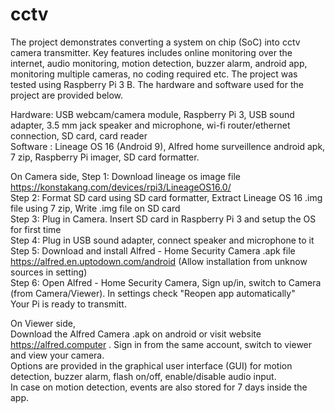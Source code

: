 # cctv
The project demonstrates converting a system on chip (SoC) into cctv camera transmitter. Key features includes online monitoring over the internet, audio monitoring, motion detection, buzzer alarm, android app, monitoring multiple cameras, no coding required etc. The project was tested using Raspberry Pi 3 B. The hardware and software used for the project are provided below.

Hardware: USB webcam/camera module, Raspberry Pi 3, USB sound adapter, 3.5 mm jack speaker and microphone, wi-fi router/ethernet connection, SD card, card reader \
Software : Lineage OS 16 (Android 9), Alfred home surveillence android apk, 7 zip, Raspberry Pi imager, SD card formatter.

On Camera side,
Step 1: Download lineage os image file https://konstakang.com/devices/rpi3/LineageOS16.0/ \
Step 2: Format SD card using SD card formatter, Extract Lineage OS 16 .img file using 7 zip, Write .img file on SD card \
Step 3: Plug in Camera. Insert SD card in Raspberry Pi 3 and setup the OS for first time \
Step 4: Plug in USB sound adapter, connect speaker and microphone to it \
Step 5: Download and install Alfred - Home Security Camera .apk file https://alfred.en.uptodown.com/android (Allow installation from unknow sources in setting) \
Step 6: Open Alfred - Home Security Camera, Sign up/in, switch to Camera (from Camera/Viewer). In settings check "Reopen app automatically" \
Your Pi is ready to transmitt. 

On Viewer side,\
Download the Alfred Camera .apk on android or visit website https://alfred.computer . Sign in from the same account, switch to viewer and view your camera.\
Options are provided in the graphical user interface (GUI) for motion detection, buzzer alarm, flash on/off, enable/disable audio input.\
In case on motion detection, events are also stored for 7 days inside the app.



